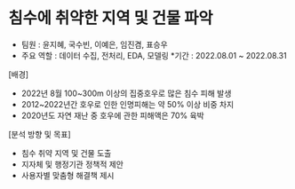 # 침수에 취약한 지역 및 건물 파악
* 팀원 : 윤지혜, 국수빈, 이예은, 임진겸, 표승우
* 주요 역할 : 데이터 수집, 전처리, EDA, 모델링
*기간 : 2022.08.01 ~ 2022.08.31

[배경]
- 2022년 8월 100~300m 이상의 집중호우로 많은 침수 피해 발생
- 2012~2022년간 호우로 인한 인명피해는 약 50% 이상 비중 차지
- 2020년도 자연 재난 중 호우에 관한 피해액은 70% 육박

[분석 방향 및 목표]
- 침수 취약 지역 및 건물 도출
- 지자체 및 행정기관 정책적 제안
- 사용자별 맞춤형 해결책 제시
